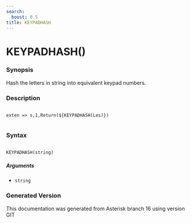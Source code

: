 ```yaml
---
search:
  boost: 0.5
title: KEYPADHASH
---
```


# KEYPADHASH()

### Synopsis

Hash the letters in string into equivalent keypad numbers.

### Description

``` title="Example: Returns 537"

exten => s,1,Return(${KEYPADHASH(Les)})


```

### Syntax


```

KEYPADHASH(string)
```
##### Arguments


* `string`


### Generated Version

This documentation was generated from Asterisk branch 16 using version GIT 